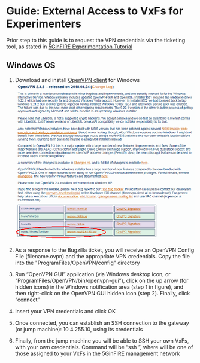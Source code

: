 <!-- TITLE: Guide: External Access to VxFs for Experimenters -->
<!-- SUBTITLE: A quick summary of operations -->

# Guide: External Access to VxFs for Experimenters
Prior step to this guide is to request the VPN credentials via the ticketing tool, as stated in [5GinFIRE Experimentation Tutorial](http://wiki.5ginfire.eu/5-gin-fire-experimentation-tutorial)

## Windows OS
1. Download and install [OpenVPN client](https://openvpn.net/index.php/download/community-downloads.html) for Windows
![OpenVPN client download](/uploads/external-access-for-experimenters/openvpn-download.png "OpenVPN client download")
2. As a response to the Bugzilla ticket, you will receive an OpenVPN Config File (filename.ovpn) and the appropriate VPN credentials. Copy the file into the "ProgramFiles/OpenVPN/config" directory

3. Run “OpenVPN GUI” application (via Windows desktop icon, or “ProgramFiles/OpenVPN/bin/openvpn-gui”), click on the up arrow (for hidden icons) in the Windows notification area (step 1 in figure), and then right-click on the OpenVPN GUI hidden icon (step 2). Finally, click “connect”

4. Insert your VPN credentials and click OK

5. Once connected, you can establish an SSH connection to the gateway (or jump machine): 10.4.255.10, using its credentials

6. Finally, from the jump machine you will be able to SSH your own VxFs, with your own credentials. Command will be “ssh <dest-IP>”, where <dest-IP> will be one of those assigned to your VxFs in the 5GinFIRE management network




